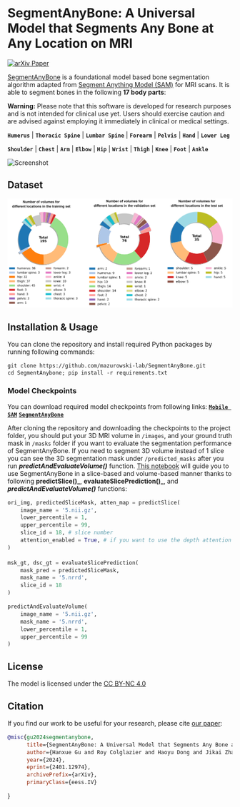 # SegmentAnyBone: A Universal Model that Segments Any Bone at Any Location on MRI

[![arXiv Paper](https://img.shields.io/badge/arXiv-2401.12974-orange.svg?style=flat)](https://arxiv.org/abs/2401.12974)


[SegmentAnyBone](https://arxiv.org/abs/2401.12974) is a foundational model based bone segmentation algorithm adapted from [Segment Anything Model (SAM)](https://pages.github.com/](https://github.com/facebookresearch/segment-anything)https://github.com/facebookresearch/segment-anything) for MRI scans. It is able to segment bones in the following **17 body parts**:

**Warning:** Please note that this software is developed for research purposes and is not intended for clinical use yet. Users should exercise caution and are advised against employing it immediately in clinical or medical settings.

**`Humerus`**  |  **`Thoracic Spine`**   |  **`Lumbar Spine`**   | **`Forearm`** | **`Pelvis`** |  **`Hand`** |  **`Lower Leg`** 

 **`Shoulder`** | **`Chest`**  |  **`Arm`**   |  **`Elbow`**   | **`Hip`** | **`Wrist`** |  **`Thigh`** |  **`Knee`** |  **`Foot`** |  **`Ankle`** 

![Screenshot](segment-any-bone.png)

## Dataset

![Screenshot](dataset.png)

## Installation & Usage

You can clone the repository and install required Python packages by running following commands:
```
git clone https://github.com/mazurowski-lab/SegmentAnyBone.git
cd SegmentAnybone; pip install -r requirements.txt
```

### Model Checkpoints

You can download required model checkpoints from following links:
[**`Mobile SAM`**](https://github.com/ChaoningZhang/MobileSAM/tree/master/weights)
[**`SegmentAnyBone`**](https://drive.google.com/drive/folders/1PGKXlhj8b-fFEkYVw-Cmpj8qLSrJmTEO?usp=sharing)

After cloning the repository and downloading the checkpoints to the project folder, you should put your 3D MRI volume in `/images`, and your ground truth mask in `/masks` folder if you want to evaluate the segmentation performance of SegmentAnyBone. If you need to segment 3D volume instead of 1 slice you can see the 3D segmentation mask under `/predicted_masks` after you run **_predictAndEvaluateVolume()_** function. [This notebook](demo.ipynb)  will guide you to use SegmentAnyBone in a slice-based and volume-based manner thanks to following **predictSlice()_**, **evaluateSlicePrediction()_**, and **_predictAndEvaluateVolume()_** functions: 

```python
ori_img, predictedSliceMask, atten_map = predictSlice(
    image_name = '5.nii.gz', 
    lower_percentile = 1,
    upper_percentile = 99,
    slice_id = 18, # slice number
    attention_enabled = True, # if you want to use the depth attention
)

msk_gt, dsc_gt = evaluateSlicePrediction(
    mask_pred = predictedSliceMask, 
    mask_name = '5.nrrd', 
    slice_id = 18
)
```

```python
predictAndEvaluateVolume(
    image_name = '5.nii.gz', 
    mask_name = '5.nrrd',
    lower_percentile = 1, 
    upper_percentile = 99
)
```
## License

The model is licensed under the [CC BY-NC 4.0](https://creativecommons.org/licenses/by-nc/4.0/)

## Citation

If you find our work to be useful for your research, please cite [our paper](https://arxiv.org/abs/2401.12974):

```bibtex
@misc{gu2024segmentanybone,
      title={SegmentAnyBone: A Universal Model that Segments Any Bone at Any Location on MRI}, 
      author={Hanxue Gu and Roy Colglazier and Haoyu Dong and Jikai Zhang and Yaqian Chen and Zafer Yildiz and Yuwen Chen and Lin Li and Jichen Yang and Jay Willhite and Alex M. Meyer and Brian Guo and Yashvi Atul Shah and Emily Luo and Shipra Rajput and Sally Kuehn and Clark Bulleit and Kevin A. Wu and Jisoo Lee and Brandon Ramirez and Darui Lu and Jay M. Levin and Maciej A. Mazurowski},
      year={2024},
      eprint={2401.12974},
      archivePrefix={arXiv},
      primaryClass={eess.IV}
```
}
